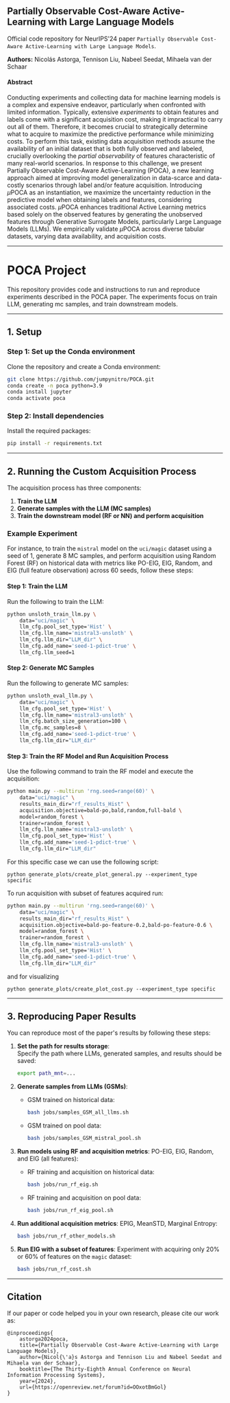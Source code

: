 ## Partially Observable Cost-Aware Active-Learning with Large Language Models

Official code repository for NeurIPS'24 paper `Partially Observable Cost-Aware Active-Learning with Large Language Models`.

**Authors:** Nicolás Astorga, Tennison Liu, Nabeel Seedat, Mihaela van der Schaar

#### Abstract
Conducting experiments and collecting data for machine learning models is a complex and expensive endeavor, particularly when confronted with limited information. Typically, extensive *experiments* to obtain features and labels come with a significant acquisition cost, making it impractical to carry out all of them. Therefore, it becomes crucial to strategically determine what to acquire to maximize the predictive performance while minimizing costs. To perform this task, existing data acquisition methods assume the availability of an initial dataset that is both fully observed and labeled, crucially overlooking the *partial observability* of features characteristic of many real-world scenarios. In response to this challenge, we present Partially Observable Cost-Aware Active-Learning (POCA), a new learning approach aimed at improving model generalization in data-scarce and data-costly scenarios through label and/or feature acquisition. Introducing $\mu$POCA as an instantiation, we maximize the uncertainty reduction in the predictive model when obtaining labels and features, considering associated costs. $\mu$POCA enhances traditional Active Learning metrics based solely on the observed features by generating the unobserved features through Generative Surrogate Models, particularly Large Language Models (LLMs). We empirically validate $\mu$POCA across diverse tabular datasets, varying data availability, and acquisition costs.


---
# POCA Project

This repository provides code and instructions to run and reproduce experiments described in the POCA paper. The experiments focus on train LLM, generating mc samples, and train downstream models.

---

## 1. Setup

### Step 1: Set up the Conda environment

Clone the repository and create a Conda environment:
```bash
git clone https://github.com/jumpynitro/POCA.git
conda create -n poca python=3.9
conda install jupyter
conda activate poca
```

### Step 2: Install dependencies

Install the required packages:
```bash
pip install -r requirements.txt
```

---

## 2. Running the Custom Acquisition Process

The acquisition process has three components:
1. **Train the LLM**  
2. **Generate samples with the LLM (MC samples)**  
3. **Train the downstream model (RF or NN) and perform acquisition**  

### Example Experiment

For instance, to train the `mistral` model on the `uci/magic` dataset using a seed of 1, generate 8 MC samples, and perform acquisition using Random Forest (RF) on historical data with metrics like PO-EIG, EIG, Random, and EIG (full feature observation) across 60 seeds, follow these steps:

#### Step 1: Train the LLM

Run the following to train the LLM:
```bash
python unsloth_train_llm.py \
    data="uci/magic" \
    llm_cfg.pool_set_type='Hist' \
    llm_cfg.llm_name='mistral3-unsloth' \
    llm_cfg.llm_dir="LLM_dir" \
    llm_cfg.add_name='seed-1-pdict-true' \
    llm_cfg.llm_seed=1
```

#### Step 2: Generate MC Samples

Run the following to generate MC samples:
```bash
python unsloth_eval_llm.py \
    data="uci/magic" \
    llm_cfg.pool_set_type='Hist' \
    llm_cfg.llm_name='mistral3-unsloth' \
    llm_cfg.batch_size_generation=100 \
    llm_cfg.mc_samples=8 \
    llm_cfg.add_name='seed-1-pdict-true' \
    llm_cfg.llm_dir="LLM_dir"
```

#### Step 3: Train the RF Model and Run Acquisition Process

Use the following command to train the RF model and execute the acquisition:
```bash
python main.py --multirun 'rng.seed=range(60)' \
    data="uci/magic" \
    results_main_dir="rf_results_Hist" \
    acquisition.objective=bald-po,bald,random,full-bald \
    model=random_forest \
    trainer=random_forest \
    llm_cfg.llm_name='mistral3-unsloth' \
    llm_cfg.pool_set_type='Hist' \
    llm_cfg.add_name='seed-1-pdict-true' \
    llm_cfg.llm_dir="LLM_dir"
```

For this specific case we can use the following script:

```
python generate_plots/create_plot_general.py --experiment_type specific
```


To run acquisition with subset of features acquired run:
```bash
python main.py --multirun 'rng.seed=range(60)' \
    data="uci/magic" \
    results_main_dir="rf_results_Hist" \
    acquisition.objective=bald-po-feature-0.2,bald-po-feature-0.6 \
    model=random_forest \
    trainer=random_forest \
    llm_cfg.llm_name='mistral3-unsloth' \
    llm_cfg.pool_set_type='Hist' \
    llm_cfg.add_name='seed-1-pdict-true' \
    llm_cfg.llm_dir="LLM_dir"
```

and for visualizing 

```
python generate_plots/create_plot_cost.py --experiment_type specific
```

---

## 3. Reproducing Paper Results

You can reproduce most of the paper's results by following these steps:

1. **Set the path for results storage**:  
   Specify the path where LLMs, generated samples, and results should be saved:
   ```bash
   export path_mnt=...
   ```

2. **Generate samples from LLMs (GSMs)**:
   - GSM trained on historical data:
     ```bash
     bash jobs/samples_GSM_all_llms.sh
     ```
   - GSM trained on pool data:
     ```bash
     bash jobs/samples_GSM_mistral_pool.sh
     ```

3. **Run models using RF and acquisition metrics**: PO-EIG, EIG, Random, and EIG (all features):
   - RF training and acquisition on historical data:
     ```bash
     bash jobs/run_rf_eig.sh
     ```
   - RF training and acquisition on pool data:
     ```bash
     bash jobs/run_rf_eig_pool.sh
     ```

4. **Run additional acquisition metrics**: EPIG, MeanSTD, Marginal Entropy:
   ```bash
   bash jobs/run_rf_other_models.sh
   ```

5. **Run EIG with a subset of features**: Experiment with acquiring only 20% or 60% of features on the `magic` dataset:
   ```bash
   bash jobs/run_rf_cost.sh
   ```

---
## Citation
If our paper or code helped you in your own research, please cite our work as:

```
@inproceedings{
    astorga2024poca,
    title={Partially Observable Cost-Aware Active-Learning with Large Language Models},
    author={Nicol{\'a}s Astorga and Tennison Liu and Nabeel Seedat and Mihaela van der Schaar},
    booktitle={The Thirty-Eighth Annual Conference on Neural Information Processing Systems},
    year={2024},
    url={https://openreview.net/forum?id=OOxotBmGol}
}
